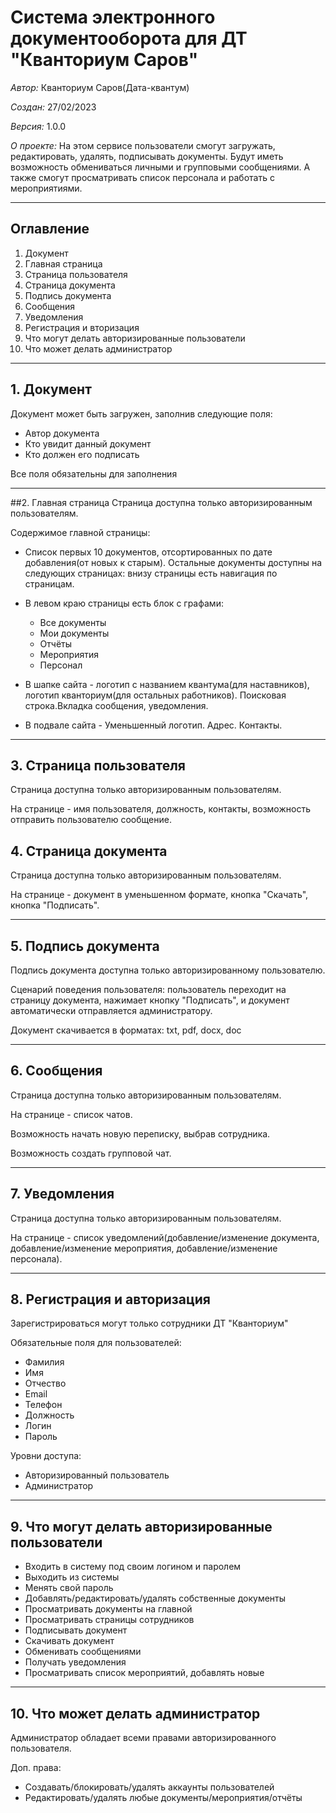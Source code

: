 # Система электронного документооборота для ДТ "Кванториум Саров"


*Автор:* Кванториум Саров(Дата-квантум)

*Создан:* 27/02/2023

*Версия:* 1.0.0

*О проекте:* На этом сервисе пользователи смогут загружать, редактировать, удалять, 
подписывать документы. Будут иметь возможность обмениваться личными и групповыми сообщениями.
А также смогут просматривать список персонала и работать с мероприятиями.
***
## Оглавление
1. Документ
2. Главная страница
3. Страница пользователя
4. Страница документа
5. Подпись документа
6. Сообщения
7. Уведомления
8. Регистрация и вторизация
9. Что могут делать авторизированные пользователи
10. Что может делать администратор
***
## 1. Документ
Документ может быть загружен, заполнив следующие поля:

* Автор документа
* Кто увидит данный документ
* Кто должен его подписать

Все поля обязательны для заполнения
***
##2. Главная страница
Страница доступна только авторизированным пользователям.

Содержимое главной страницы:
* Список первых 10 документов, отсортированных по дате добавления(от новых к старым). 
Остальные документы доступны на следующих страницах: внизу страницы есть навигация по страницам.

* В левом краю страницы есть блок с графами:
    * Все документы
    * Мои документы
    * Отчёты
    * Мероприятия
    * Персонал
* В шапке сайта - логотип с названием квантума(для наставников), логотип кванториум(для остальных работников).
Поисковая строка.Вкладка сообщения, уведомления.
* В подвале сайта - Уменьшенный логотип. Адрес. Контакты.
***
## 3. Страница пользователя
Страница доступна только авторизированным пользователям.

На странице - имя пользователя, должность, контакты, возможность отправить пользователю сообщение.

## 4. Страница документа
Страница доступна только авторизированным пользователям.

На странице - документ в уменьшенном формате, кнопка "Скачать", кнопка "Подписать".
***
## 5. Подпись документа
Подпись документа доступна только авторизированному пользователю.

Сценарий поведения пользователя: пользователь переходит на страницу документа, нажимает кнопку "Подписать", и 
документ автоматически отправляется администратору.

Документ скачивается в форматах: txt, pdf, docx, doc
***
## 6. Сообщения
Страница доступна только авторизированным пользователям.

На странице - список чатов. 

Возможность начать новую переписку, выбрав сотрудника. 

Возможность создать групповой чат.
***
## 7. Уведомления
Страница доступна только авторизированным пользователям.

На странице - список уведомлений(добавление/изменение документа, добавление/изменение мероприятия, добавление/изменение
персонала).
***
## 8. Регистрация и авторизация
Зарегистрироваться могут только сотрудники ДТ "Кванториум"

Обязательные поля для пользователей:
* Фамилия
* Имя
* Отчество
* Email
* Телефон
* Должность
* Логин
* Пароль

Уровни доступа:
* Авторизированный пользователь
* Администратор
***
## 9. Что могут делать авторизированные пользователи
* Входить в систему под своим логином и паролем
* Выходить из системы
* Менять свой пароль
* Добавлять/редактировать/удалять собственные документы
* Просматривать документы на главной
* Просматривать страницы сотрудников
* Подписывать документ
* Скачивать документ
* Обменивать сообщениями
* Получать уведомления
* Просматривать список мероприятий, добавлять новые
***
## 10. Что может делать администратор
Администратор обладает всеми правами авторизированного пользователя.

Доп. права:
* Создавать/блокировать/удалять аккаунты пользователей
* Редактировать/удалять любые документы/мероприятия/отчёты
